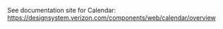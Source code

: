 
See documentation site for Calendar: https://designsystem.verizon.com/components/web/calendar/overview